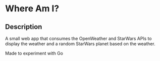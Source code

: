 # Where Am I?

## Description
A small web app that consumes the OpenWeather and StarWars APIs to display the weather and a random StarWars planet 
based on the weather.

Made to experiment with Go

